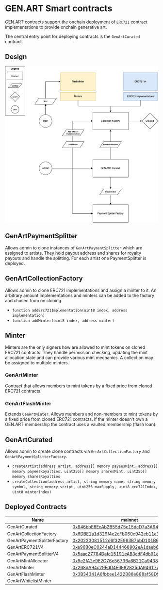 # GEN.ART Smart contracts

GEN.ART contracts support the onchain deployment of `ERC721` contract implementations to provide onchain generative art.

The central entry point for deploying contracts is the `GenArtCurated` contract.

## Design

![gen.art](design.png "GEN.ART smart contract design")

## GenArtPaymentSplitter

Allows admin to clone instances of `GenArtPaymentSplitter` which are assigned to artists.
They hold payout address and shares for royalty payouts and handle the splitting. For each artist one PaymentSplitter is deployed.

## GenArtCollectionFactory

Allows admin to clone ERC721 implementations and assign a minter to it. An arbitrary amount implementations and minters can be added to the factory and chosen from on cloning.

- `function addErc721Implementation(uint8 index, address implementation)`
- `function addMinter(uint8 index, address minter)`

## Minter

Minters are the only signers how are allowed to mint tokens on cloned ERC721 contracts. They handle permission checking, updating the mint allocation state and can provide various mint mechanics. A collection may be assigned to multiple minters.

### GenArtMinter

Contract that allows members to mint tokens by a fixed price from cloned ERC721 contracts.

### GenArtFlashMinter

Extends `GenArtMinter`. Allows members and non-members to mint tokens by a fixed price from cloned ERC721 contracts. If the minter doesn't own a GEN.ART membership the contract uses a vaulted membership (flash loan).

## GenArtCurated

Allows admin to create clone contracts via `GenArtCollectionFactory` and `GenArtPaymentSplitterFactory`.

- `createArtist(address artist, address[] memory payeesMint, address[] memory payeesRoyalties, uint256[] memory sharesMint, uint256[] memory sharesRoyalties `
- `createCollection(address artist, string memory name, string memory symbol, string memory script, uint256 maxSupply, uint8 erc721Index, uint8 minterIndex)`

## Deployed Contracts

| Name                         | mainnet                                                                                                               | goerli                                                                                                                                                               |
| ---------------------------- | --------------------------------------------------------------------------------------------------------------------- | -------------------------------------------------------------------------------------------------------------------------------------------------------------------- |
| GenArtCurated                | [0x846bbE8EcAb2B55d75c15dcD7a3A943365a85Cf7](https://etherscan.io/address/0x846bbE8EcAb2B55d75c15dcD7a3A943365a85Cf7) | [0xB3822C6dd2c5Ce6899AdeD2827801291D1E875E7](https://goerli.etherscan.io/address/0xB3822C6dd2c5Ce6899AdeD2827801291D1E875E7)                                         |
| GenArtCollectionFactory      | [0x6DBE1a1d329f4e2cFb060e942eb11a332420Fc0e](https://etherscan.io/address/0x6DBE1a1d329f4e2cFb060e942eb11a332420Fc0e) | [0x59A34b3897f22eD5ae8b33Aeb2De5871053B34A4](https://goerli.etherscan.io/address/0x59A34b3897f22eD5ae8b33Aeb2De5871053B34A4)                                         |
| GenArtPaymentSplitterFactory | [0x20223081512d6f32E993B7bbD101B61F36DC4e6E](https://etherscan.io/address/0x20223081512d6f32E993B7bbD101B61F36DC4e6E) | [0xA8Db35B9106Adbe14321465e90856c00F8eC4b56](https://goerli.etherscan.io/address/0xA8Db35B9106Adbe14321465e90856c00F8eC4b56)                                         |
| GenArtERC721V4               | [0xe96B0eC0244aD144468902eA1daeb6297ed5b708](https://etherscan.io/address/0xe96B0eC0244aD144468902eA1daeb6297ed5b708) | [0x42cd07f6313B331Dec91fAf363f8fF0A2C5F24EB](https://goerli.etherscan.io/address/0x42cd07f6313B331Dec91fAf363f8fF0A2C5F24EB)                                         |
| GenArtPaymentSplitterV4      | [0x5aac27784Dafc15191eAB3cdF4db91e7dF9CC830](https://etherscan.io/address/0x5aac27784Dafc15191eAB3cdF4db91e7dF9CC830) | [0xCCDcFced87f8d91028B4FbbB589fb4CDC24d08Fa](https://goerli.etherscan.io/address/0xCCDcFced87f8d91028B4FbbB589fb4CDC24d08Fa)                                         |
| GenArtMintAllocator          | [0x9e2fA2e9E2C76e56736a6B21Ca94389846EA2553](https://etherscan.io/address/0x9e2fA2e9E2C76e56736a6B21Ca94389846EA2553) | [0xd9B9884E3Db4B8FCfBc7a53D80b44D114b5642ef](https://goerli.etherscan.io/address/0xd9B9884E3Db4B8FCfBc7a53D80b44D114b5642ef)                                         |
| GenArtMinter                 | [0x268dA94c29EdD4E6E82825dA94617dAE2eB6FD47](https://etherscan.io/address/0x268dA94c29EdD4E6E82825dA94617dAE2eB6FD47) | [0x66158d54F31dB3B107CA6f3e43d25E59657e29B4](https://goerli.etherscan.io/address/0x66158d54F31dB3B107CA6f3e43d25E59657e29B4)                                         |
| GenArtFlashMinter            | [0x3B34341A6fbbee1422B88e888af58D958B41c888](https://etherscan.io/address/0x3B34341A6fbbee1422B88e888af58D958B41c888) | [0xa6A58aD622f96a1ce66097f023ED9Da833C6a125](https://goerli.etherscan.io/address/0xa6A58aD622f96a1ce66097f023ED9Da833C6a125)                                         |
| GenArtWhitelistMinter        |  | [0xF63E470433FbD333c4a4BC6dB32a152C5a07f170](https://goerli.etherscan.io/address/0xF63E470433FbD333c4a4BC6dB32a152C5a07f170) |
